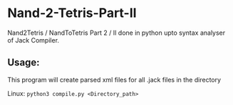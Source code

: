 # Nand-2-Tetris-Part-II
Nand2Tetris / NandToTetris Part 2 / II done in python upto syntax analyser of Jack Compiler.

## Usage:
This program will create parsed xml files for all .jack files in the directory

Linux: ```python3 compile.py <Directory_path>```